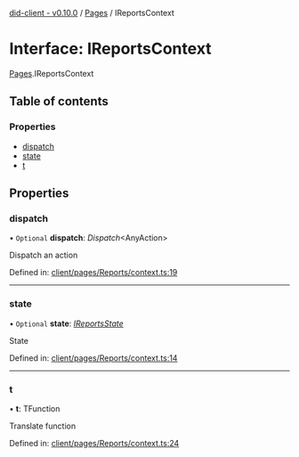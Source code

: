 [did-client - v0.10.0](../README.md) / [Pages](../modules/pages.md) / IReportsContext

# Interface: IReportsContext

[Pages](../modules/pages.md).IReportsContext

## Table of contents

### Properties

- [dispatch](pages.ireportscontext.md#dispatch)
- [state](pages.ireportscontext.md#state)
- [t](pages.ireportscontext.md#t)

## Properties

### dispatch

• `Optional` **dispatch**: *Dispatch*<AnyAction\>

Dispatch an action

Defined in: [client/pages/Reports/context.ts:19](https://github.com/Puzzlepart/did/blob/dev/client/pages/Reports/context.ts#L19)

___

### state

• `Optional` **state**: [*IReportsState*](pages.ireportsstate.md)

State

Defined in: [client/pages/Reports/context.ts:14](https://github.com/Puzzlepart/did/blob/dev/client/pages/Reports/context.ts#L14)

___

### t

• **t**: TFunction

Translate function

Defined in: [client/pages/Reports/context.ts:24](https://github.com/Puzzlepart/did/blob/dev/client/pages/Reports/context.ts#L24)
